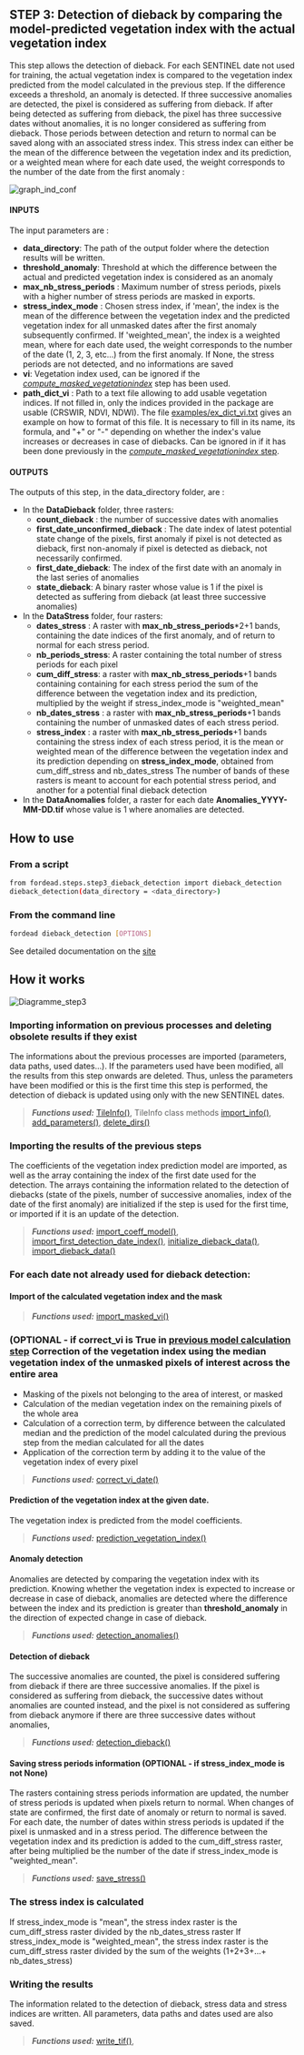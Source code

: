 ## STEP 3: Detection of dieback by comparing the model-predicted vegetation index with the actual vegetation index
This step allows the detection of dieback. For each SENTINEL date not used for training, the actual vegetation index is compared to the vegetation index predicted from the model calculated in the previous step. If the difference exceeds a threshold, an anomaly is detected. If three successive anomalies are detected, the pixel is considered as suffering from dieback. If after being detected as suffering from dieback, the pixel has three successive dates without anomalies, it is no longer considered as suffering from dieback. Those periods between detection and return to normal can be saved along with an associated stress index.
This stress index can either be the mean of the difference between the vegetation index and its prediction, or a weighted mean where for each date used, the weight corresponds to the number of the date from the first anomaly :

![graph_ind_conf](Diagrams/graph_ind_conf.png "graph_ind_conf")

#### INPUTS
The input parameters are :
- **data_directory**: The path of the output folder where the detection results will be written.
- **threshold_anomaly**: Threshold at which the difference between the actual and predicted vegetation index is considered as an anomaly
- **max_nb_stress_periods** : Maximum number of stress periods, pixels with a higher number of stress periods are masked in exports.
- **stress_index_mode** : Chosen stress index, if 'mean', the index is the mean of the difference between the vegetation index and the predicted vegetation index for all unmasked dates after the first anomaly subsequently confirmed. If 'weighted_mean', the index is a weighted mean, where for each date used, the weight corresponds to the number of the date (1, 2, 3, etc...) from the first anomaly. If None, the stress periods are not detected, and no informations are saved
- **vi**: Vegetation index used, can be ignored if the [_compute_masked_vegetationindex_](https://fordead.gitlab.io/fordead_package/docs/user_guides/english/01_compute_masked_vegetationindex/) step has been used.
- **path_dict_vi** : Path to a text file allowing to add usable vegetation indices. If not filled in, only the indices provided in the package are usable (CRSWIR, NDVI, NDWI). The file [examples/ex_dict_vi.txt](/examples/ex_dict_vi.txt) gives an example on how to format of this file. It is necessary to fill in its name, its formula, and "+" or "-" depending on whether the index's value increases or decreases in case of diebacks. Can be ignored in if it has been done previously in the [_compute_masked_vegetationindex_ step](https://fordead.gitlab.io/fordead_package/docs/user_guides/english/01_compute_masked_vegetationindex/).

#### OUTPUTS
The outputs of this step, in the data_directory folder, are :
- In the **DataDieback** folder, three rasters:
    - **count_dieback** : the number of successive dates with anomalies
	- **first_date_unconfirmed_dieback** : The date index of latest potential state change of the pixels, first anomaly if pixel is not detected as dieback, first non-anomaly if pixel is detected as dieback, not necessarily confirmed.
    - **first_date_dieback**: The index of the first date with an anomaly in the last series of anomalies
    - **state_dieback**: A binary raster whose value is 1 if the pixel is detected as suffering from dieback (at least three successive anomalies)
- In the **DataStress** folder, four rasters:
    - **dates_stress** : A raster with **max_nb_stress_periods***2+1 bands, containing the date indices of the first anomaly, and of return to normal for each stress period.
    - **nb_periods_stress**: A raster containing the total number of stress periods for each pixel 
    - **cum_diff_stress**: a raster with **max_nb_stress_periods**+1 bands containing containing for each stress period the sum of the difference between the vegetation index and its prediction, multiplied by the weight if stress_index_mode is "weighted_mean"
	- **nb_dates_stress** : a raster with **max_nb_stress_periods**+1 bands containing the number of unmasked dates of each stress period.
	- **stress_index** : a raster with **max_nb_stress_periods**+1 bands containing the stress index of each stress period, it is the mean or weighted mean of the difference between the vegetation index and its prediction depending on **stress_index_mode**, obtained from cum_diff_stress and nb_dates_stress
	The number of bands of these rasters is meant to account for each potential stress period, and another for a potential final dieback detection
- In the **DataAnomalies** folder, a raster for each date **Anomalies_YYYY-MM-DD.tif** whose value is 1 where anomalies are detected.

## How to use
### From a script

```bash
from fordead.steps.step3_dieback_detection import dieback_detection
dieback_detection(data_directory = <data_directory>)
```

### From the command line
```bash
fordead dieback_detection [OPTIONS]
```
See detailed documentation on the [site](https://fordead.gitlab.io/fordead_package/docs/cli/#fordead-dieback_detection)

## How it works

![Diagramme_step3](Diagrams/Diagramme_step3.png "Diagramme_step3")

### Importing information on previous processes and deleting obsolete results if they exist
The informations about the previous processes are imported (parameters, data paths, used dates...). If the parameters used have been modified, all the results from this step onwards are deleted. Thus, unless the parameters have been modified or this is the first time this step is performed, the detection of dieback is updated using only with the new SENTINEL dates.
> **_Functions used:_** [TileInfo()](https://fordead.gitlab.io/fordead_package/reference/fordead/import_data/#tileinfo), TileInfo class methods [import_info()](https://fordead.gitlab.io/fordead_package/reference/fordead/import_data/#import_info), [add_parameters()](https://fordead.gitlab.io/fordead_package/reference/fordead/import_data/#add_parameters), [delete_dirs()](https://fordead.gitlab.io/fordead_package/reference/fordead/import_data/#delete_dirs)

### Importing the results of the previous steps
The coefficients of the vegetation index prediction model are imported, as well as the array containing the index of the first date used for the detection. The arrays containing the information related to the detection of diebacks (state of the pixels, number of successive anomalies, index of the date of the first anomaly) are initialized if the step is used for the first time, or imported if it is an update of the detection.
> **_Functions used:_** [import_coeff_model()](https://fordead.gitlab.io/fordead_package/reference/fordead/import_data/#import_coeff_model), [import_first_detection_date_index()](https://fordead.gitlab.io/fordead_package/reference/fordead/import_data/#import_first_detection_date_index), [initialize_dieback_data()](https://fordead.gitlab.io/fordead_package/reference/fordead/import_data/#initialize_dieback_data), [import_dieback_data()](https://fordead.gitlab.io/fordead_package/reference/fordead/import_data/#import_dieback_data)

### For each date not already used for dieback detection:

#### Import of the calculated vegetation index and the mask
> **_Functions used:_** [import_masked_vi()](https://fordead.gitlab.io/fordead_package/reference/fordead/import_data/#import_masked_vi)

### (OPTIONAL - if **correct_vi** is True in [previous model calculation step](https://fordead.gitlab.io/fordead_package/docs/user_guides/03_train_model/) Correction of the vegetation index using the median vegetation index of the unmasked pixels of interest across the entire area
- Masking of the pixels not belonging to the area of interest, or masked
- Calculation of the median vegetation index on the remaining pixels of the whole area
- Calculation of a correction term, by difference between the calculated median and the prediction of the model calculated during the previous step from the median calculated for all the dates
- Application of the correction term by adding it to the value of the vegetation index of every pixel
> **_Functions used:_** [correct_vi_date()](https://fordead.gitlab.io/fordead_package/reference/fordead/model_vegetation_index/#correct_vi_date)

#### Prediction of the vegetation index at the given date.
The vegetation index is predicted from the model coefficients.
> **_Functions used:_** [prediction_vegetation_index()](https://fordead.gitlab.io/fordead_package/reference/fordead/dieback_detection/#prediction_vegetation_index)

#### Anomaly detection
Anomalies are detected by comparing the vegetation index with its prediction. Knowing whether the vegetation index is expected to increase or decrease in case of dieback, anomalies are detected where the difference between the index and its prediction is greater than **threshold_anomaly** in the direction of expected change in case of dieback.
> **_Functions used:_** [detection_anomalies()](https://fordead.gitlab.io/fordead_package/reference/fordead/dieback_detection/#detection_anomalies)

#### Detection of dieback
The successive anomalies are counted, the pixel is considered suffering from dieback if there are three successive anomalies. If the pixel is considered as suffering from dieback, the successive dates without anomalies are counted instead, and the pixel is not considered as suffering from dieback anymore if there are three successive dates without anomalies, 
> **_Functions used:_** [detection_dieback()](https://fordead.gitlab.io/fordead_package/reference/fordead/dieback_detection/#detection_dieback)

#### Saving stress periods information (OPTIONAL - if **stress_index_mode** is not None)
The rasters containing stress periods information are updated, the number of stress periods is updated when pixels return to normal. When changes of state are confirmed, the first date of anomaly or return to normal is saved. For each date, the number of dates within stress periods is updated if the pixel is unmasked and in a stress period.
The difference between the vegetation index and its prediction is added to the cum_diff_stress raster, after being multiplied be the number of the date if stress_index_mode is "weighted_mean".
> **_Functions used:_** [save_stress()](https://fordead.gitlab.io/fordead_package/reference/fordead/dieback_detection/#save_stress)

### The stress index is calculated
If stress_index_mode is "mean", the stress index raster is the cum_diff_stress raster divided by the nb_dates_stress raster
If stress_index_mode is "weighted_mean", the stress index raster is the cum_diff_stress raster divided by the sum of the weights (1+2+3+...+ nb_dates_stress)

 ### Writing the results
The information related to the detection of dieback, stress data and stress indices are written. All parameters, data paths and dates used are also saved.
> **_Functions used:_** [write_tif()](https://fordead.gitlab.io/fordead_package/reference/fordead/writing_data/#write_tif),
